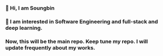 ### 👋 Hi, I am Soungbin
### 👀 I am interested in Software Engineering and full-stack and deep learning.
### Now, this will be the main repo. Keep tune my repo. I will update frequently about my works.



<!--
**SoungbinC/SoungbinC** is a ✨ _special_ ✨ repository because its `README.md` (this file) appears on your GitHub profile.

Here are some ideas to get you started:

- 🔭 I’m currently working on ...
- 🌱 I’m currently learning ...
- 👯 I’m looking to collaborate on ...
- 🤔 I’m looking for help with ...
- 💬 Ask me about ...
- 📫 How to reach me: ...
- 😄 Pronouns: ...
- ⚡ Fun fact: ...
-->
